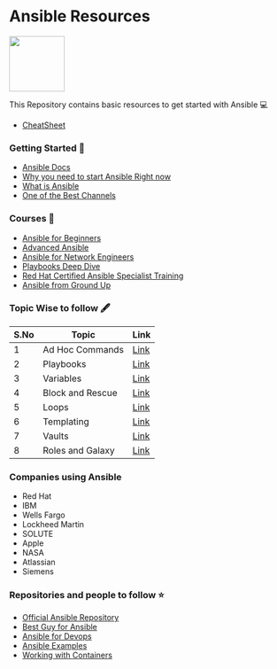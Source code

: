 # Ansible Resources

<img  width="100" height="100" src="https://i.ibb.co/h8nHJtF/ansi.png">

This Repository contains basic resources to get started with Ansible  :computer:

-  [CheatSheet](https://www.edureka.co/blog/wp-content/uploads/2018/11/Ansible-Cheat_Sheet_Edureka.pdf)


### Getting Started  :pushpin:
- [Ansible Docs](https://docs.ansible.com/)
- [Why you need to start Ansible Right now](https://www.youtube.com/watch?v=5hycyr-8EKs)
- [What is Ansible](https://www.youtube.com/watch?v=4nKW2eF-nIw)
- [One of the Best Channels](https://www.youtube.com/channel/UCR-DXc1voovS8nhAvccRZhg)


### Courses :blue_book:

- [Ansible for Beginners](https://www.udemy.com/course/learn-ansible/)
- [Advanced Ansible](https://www.udemy.com/course/learn-ansible-advanced/)
- [Ansible for Network Engineers](https://www.udemy.com/course/ansible-for-network-engineers-cisco-quick-start-gns3-ansible/)
- [Playbooks Deep Dive](https://linuxacademy.com/redirect/LA_COURSE_318)
- [Red Hat Certified Ansible Specialist Training](https://linuxacademy.com/redirect/LA_COURSE_198)
- [Ansible from Ground Up](https://www.eduonix.com/learn-ansible-from-ground-up-the-devops-guide)


### Topic Wise to follow :fountain_pen:

  | S.No | Topic | Link |   
  |----|-----|----|
  | 1 | Ad Hoc Commands | [Link](https://www.howtoforge.com/ansible-guide-ad-hoc-command/) |
  | 2 | Playbooks | [Link](https://www.tothenew.com/blog/understanding-playbooks-in-ansible/) |
  | 3 | Variables | [Link](https://www.tecmint.com/ansible-variables-and-facts/) |  
  | 4 | Block and Rescue | [Link](https://docs.ansible.com/ansible/2.4/playbooks_blocks.html) |
  | 5 | Loops | [Link](https://www.linuxtechi.com/how-to-use-loops-in-ansible-playbook/) |
  | 6 | Templating | [Link](https://www.toptechskills.com/ansible-tutorials-courses/ansible-template-module-tutorial-examples/) |
  | 7 | Vaults | [Link](https://www.digitalocean.com/community/tutorials/how-to-use-vault-to-protect-sensitive-ansible-data-on-ubuntu-16-04) |
  | 8 | Roles and Galaxy | [Link](https://www.tutorialspoint.com/ansible/ansible_roles.htm#:~:text=Roles%20provide%20a%20framework%20for,makes%20them%20easier%20to%20reuse.) |

### Companies using Ansible

- Red Hat
- IBM 
- Wells Fargo
- Lockheed Martin
- SOLUTE
- Apple
- NASA
- Atlassian
- Siemens

### Repositories and people to follow :star:

- [Official Ansible Repository](https://github.com/ansible/ansible)
- [Best Guy for Ansible](https://github.com/geerlingguy)
- [Ansible for Devops](https://github.com/geerlingguy/ansible-for-devops)
- [Ansible Examples](https://github.com/ansible/ansible-examples)
- [Working with Containers](https://github.com/ansible/ansible-container)

